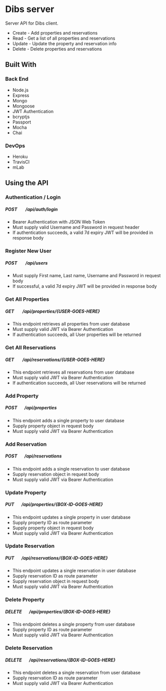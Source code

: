 # Dibs server

Server API for Dibs client.  

* Create - Add properties and reservations
* Read - Get a list of all properties and reservations 
* Update - Update the property and reservation info
* Delete - Delete properties and reservations

## Built With

### Back End
* Node.js
* Express
* Mongo
* Mongoose
* JWT Authentication
* bcryptjs
* Passport
* Mocha
* Chai

### DevOps
* Heroku
* TravisCI
* mLab

## Using the API

### Authentication / Login
##### POST &nbsp;&nbsp;&nbsp;&nbsp;&nbsp;&nbsp; /api/auth/login

* Bearer Authentication with JSON Web Token
* Must supply valid Username and Password in request header
* If authentication succeeds, a valid 7d expiry JWT will be provided in response body

### Register New User
##### POST &nbsp;&nbsp;&nbsp;&nbsp;&nbsp;&nbsp; /api/users 

* Must supply First name, Last name, Username and Password in request body
* If successful, a valid 7d expiry JWT will be provided in response body

### Get All Properties
##### GET &nbsp;&nbsp;&nbsp;&nbsp;&nbsp;&nbsp; /api/properties/{USER-GOES-HERE}

* This endpoint retrieves all properties from user database
* Must supply valid JWT via Bearer Authentication
* If authentication succeeds, all User properties will be returned

### Get All Reservations
##### GET &nbsp;&nbsp;&nbsp;&nbsp;&nbsp;&nbsp; /api/reservations/{USER-GOES-HERE}

* This endpoint retrieves all reservations from user database
* Must supply valid JWT via Bearer Authentication
* If authentication succeeds, all User reservations will be returned

### Add Property
##### POST &nbsp;&nbsp;&nbsp;&nbsp;&nbsp;&nbsp;/api/properties

* This endpoint adds a single property to user database
* Supply property object in request body
* Must supply valid JWT via Bearer Authentication

### Add Reservation
##### POST &nbsp;&nbsp;&nbsp;&nbsp;&nbsp;&nbsp;/api/reservations

* This endpoint adds a single reservation to user database
* Supply reservation object in request body
* Must supply valid JWT via Bearer Authentication

### Update Property
##### PUT &nbsp;&nbsp;&nbsp;&nbsp;&nbsp;&nbsp;/api/properties/{BOX-ID-GOES-HERE}

* This endpoint updates a single property in user database
* Supply property ID as route parameter
* Supply property object in request body
* Must supply valid JWT via Bearer Authentication

### Update Reservation
##### PUT &nbsp;&nbsp;&nbsp;&nbsp;&nbsp;&nbsp;/api/reservations/{BOX-ID-GOES-HERE}

* This endpoint updates a single reservation in user database
* Supply reservation ID as route parameter
* Supply reservation object in request body
* Must supply valid JWT via Bearer Authentication

### Delete Property
##### DELETE &nbsp;&nbsp;&nbsp;&nbsp;&nbsp;&nbsp;/api/properties/{BOX-ID-GOES-HERE}

* This endpoint deletes a single property from user database
* Supply property ID as route parameter
* Must supply valid JWT via Bearer Authentication

### Delete Reservation
##### DELETE &nbsp;&nbsp;&nbsp;&nbsp;&nbsp;&nbsp;/api/reservations/{BOX-ID-GOES-HERE}

* This endpoint deletes a single reservation from user database
* Supply reservation ID as route parameter
* Must supply valid JWT via Bearer Authentication
